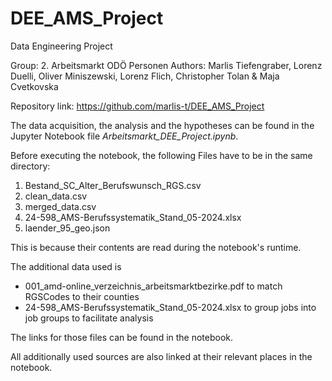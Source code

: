 # DEE_AMS_Project
 Data Engineering Project

Group: 2. Arbeitsmarkt ODÖ Personen
Authors: Marlis Tiefengraber, Lorenz Duelli, Oliver Miniszewski, Lorenz Flich, Christopher Tolan & Maja Cvetkovska

Repository link: https://github.com/marlis-t/DEE_AMS_Project

The data acquisition, the analysis and the hypotheses can be found in the Jupyter Notebook file *Arbeitsmarkt_DEE_Project.ipynb*.

Before executing the notebook, the following Files have to be in the same directory:
1. Bestand_SC_Alter_Berufswunsch_RGS.csv
2. clean_data.csv
3. merged_data.csv
4. 24-598_AMS-Berufssystematik_Stand_05-2024.xlsx
5. laender_95_geo.json

This is because their contents are read during the notebook's runtime.


The additional data used is
- 001_amd-online_verzeichnis_arbeitsmarktbezirke.pdf to match RGSCodes to their counties
- 24-598_AMS-Berufssystematik_Stand_05-2024.xlsx to group jobs into job groups to facilitate analysis

The links for those files can be found in the notebook.

All additionally used sources are also linked at their relevant places in the notebook.